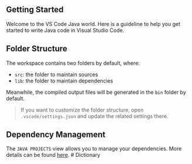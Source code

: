 ## Getting Started

Welcome to the VS Code Java world. Here is a guideline to help you get started to write Java code in Visual Studio Code.

## Folder Structure

The workspace contains two folders by default, where:

- `src`: the folder to maintain sources
- `lib`: the folder to maintain dependencies

Meanwhile, the compiled output files will be generated in the `bin` folder by default.

> If you want to customize the folder structure, open `.vscode/settings.json` and update the related settings there.

## Dependency Management

The `JAVA PROJECTS` view allows you to manage your dependencies. More details can be found [here](https://github.com/microsoft/vscode-java-dependency#manage-dependencies).
#   D i c t i o n a r y  
 